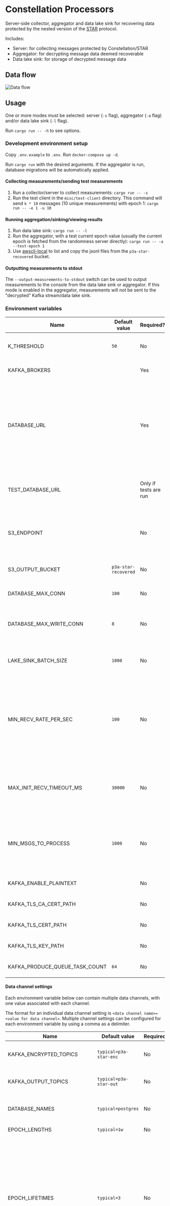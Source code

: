 # Constellation Processors

Server-side collector, aggregator and data lake sink for recovering data protected by the nested version of the [STAR](https://arxiv.org/abs/2109.10074) protocol.

Includes:

- Server: for collecting messages protected by Constellation/STAR
- Aggregator: for decrypting message data deemed recoverable
- Data lake sink: for storage of decrypted message data

## Data flow

![Data flow](misc/flow.drawio.png)

## Usage

One or more modes must be selected: server (`-s` flag), aggregator (`-a` flag) and/or data lake sink (`-l` flag).

Run `cargo run -- -h` to see options.

### Development environment setup

Copy `.env.example` to `.env`. Run `docker-compose up -d`.

Run `cargo run` with the desired arguments. If the aggregator is run, database migrations will be automatically applied.

#### Collecting measurements/sending test measurements

1. Run a collector/server to collect measurements: `cargo run -- -s`
2. Run the test client in the `misc/test-client` directory. This command will send `k * 10` messages (10 unique measurements) with epoch 1: `cargo run -- -e 1 -u 10`

#### Running aggregation/sinking/viewing results

1. Run data lake sink: `cargo run -- -l`
2. Run the aggregator, with a test current epoch value (usually the current epoch is fetched from the randomness server directly): `cargo run -- -a --test-epoch 1`
3. Use [awscli-local](https://github.com/localstack/awscli-local) to list and copy the jsonl files from the `p3a-star-recovered` bucket.

#### Outputting measurements to stdout

The `--output-measurements-to-stdout` switch can be used to output measurements to the console from the data lake sink or aggregator. If this mode is enabled in the aggregator, measurements will not be sent to the "decrypted" Kafka stream/data lake sink.

### Environment variables

| Name | Default value | Required? | Description |
| -- | -- | -- | -- |
| K_THRESHOLD | `50` | No | The selected _k_ threshold for the Constellation application. |
| KAFKA_BROKERS | | Yes | List of Kafka brokers to connect to. |
| DATABASE_URL | | Yes | Postgres database URL. Used to store recovered keys, unrecovered messages and measurement counts. **The database name must not be included in the URL, it must be provided in the `DATABASE_NAMES` variable.** |
| TEST_DATABASE_URL | | Only if tests are run | Database URL to use for integration tests. **The database name must be included in the URL.** |
| S3_ENDPOINT | | No | Endpoint for connecting to S3. Optional, but useful for development purposes (i.e. connecting to LocalStack). |
| S3_OUTPUT_BUCKET | `p3a-star-recovered` | No | Name of S3 bucket for storing recovered measurements. |
| DATABASE_MAX_CONN | `100` | No | Max connections for Postgres connection pool. |
| DATABASE_MAX_WRITE_CONN | `8` | No | Max connections to use for updates/inserts. A transaction will be created for each connection. |
| LAKE_SINK_BATCH_SIZE | `1000` | No | Number of recovered measurements to store per data lake file. |
| MIN_RECV_RATE_PER_SEC | `100` | No | The minimum consumption rate for encrypted messages. If the consumption rate is below this value, it is assumed that the consumer is near the end of the stream. Consumption will stop if the rate is below this value. |
| MAX_INIT_RECV_TIMEOUT_MS | `30000` | No | The maximum amount of time to wait for an encrypted message to be received, at the beginning of consumption. |
| MIN_MSGS_TO_PROCESS | `1000` | No | The minimum amount of consumed messages to process/aggregate. If the amount consumed is below this value, the process will exit. |
| KAFKA_ENABLE_PLAINTEXT | | No | If set to `true`, TLS will not be used for Kafka connections. |
| KAFKA_TLS_CA_CERT_PATH | | No | CA certificate path to use for Kafka TLS connections. |
| KAFKA_TLS_CERT_PATH | | No | Certificate path to use for Kafka TLS connections. |
| KAFKA_TLS_KEY_PATH | | No | Key path to use for Kafka TLS connections. |
| KAFKA_PRODUCE_QUEUE_TASK_COUNT | `64` | No | Amount of tasks to use for producing Kafka records. |

#### Data channel settings

Each environment variable below can contain multiple data channels, with one value associated with each channel.

The format for an individual data channel setting is `<data channel name>=<value for data channel>`. Multiple channel settings can be configured for each environment variable by using a comma as a delimiter.

| Name | Default value | Required? | Description |
| -- | -- | -- | -- |
| KAFKA_ENCRYPTED_TOPICS | `typical=p3a-star-enc` | No | Topics for storing protected messages. |
| KAFKA_OUTPUT_TOPICS | `typical=p3a-star-out` | No | Topics for storing recovered measurements. |
| DATABASE_NAMES | `typical=postgres` | No | Postgres database names for the aggregator. |
| EPOCH_LENGTHS | `typical=1w` | No | Time periods of the epochs. |
| EPOCH_LIFETIMES | `typical=3` | No | The amount of current & recent previous epochs considered to be 'active'. Epochs older than this lifetime will be consider 'expired', and all partial measurements will be reported at the end of aggregation, if any.  |
| EPOCH_DATE_FIELD_NAMES | `typical=wos` | No | The name of the date fields to inject into the aggregated measurements. The injected field will include the survey date, inferred via the measurement epoch. |
| RANDOMNESS_INSTANCE_NAMES | `typical=typical` | No | Randomness server instance names, for retrieving relevant server info. |
| MIN_CHANNEL_REVISIONS | | No | The minimum `Brave-P3A-Version` header value for measurements submitted to the server. |

The main channel name can be selected by using the `--main-channel-name` switch. Using this switch will have the following effects:

- If the server is utilized, measurements sent to the `/` path will be sent to the Kafka topic associated with this channel.
- If the aggregator is utilized, the Kafka topics and database name associated with this channel will be used in processing.
- This setting has no effect on the lake sink.

## Test client

A test client can be found in `misc/test-client`.

It can be used to generate random encrypted measurements, create encrypted messages from existing measurements in a CSV and sending the messages to the server.

To generate random measurements and send them to the server, run `cargo run -- -u 10`. This will send 10 random measurements that meet _k_ to the server (1000 messages total, assuming _k_ is set to 100).

To generate messages from existing measurements in a CSV, ensure the CSV is prepared correctly. Columns will be converted to STAR layers in the order defined in the CSV. Ensure the total number of occurences for the measurement is in last column.

Example:
```
question_hash,answer_index,channel,platform,country_code,woi,total
00469a48c5ec8932,0,release,winia32-bc,  ,2022-01-10,1
00469a48c5ec8932,0,release,winia32-bc,  ,2022-01-10,1
00469a48c5ec8932,0,release,winx64-bc,  ,2020-12-21,1
00469a48c5ec8932,0,release,winx64-bc,  ,2022-02-21,2
```

Run `cargo run -- --gen-data-file data.csv`. A file containing encrypted messages will be created.

Run `cargo run -- --messages-file data.b64l` to send the encrypted messages to the server.

See `cargo run -- -h` for all options.
